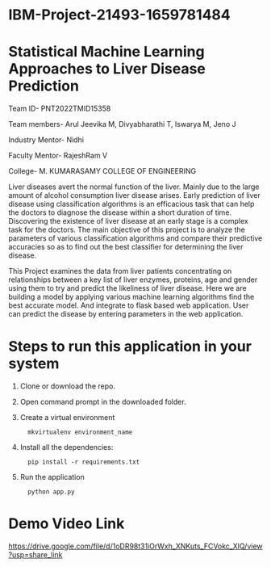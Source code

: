 # IBM-Project-21493-1659781484
# Statistical Machine Learning Approaches to Liver Disease Prediction

Team ID- PNT2022TMID15358

Team members- Arul Jeevika M, Divyabharathi T, Iswarya M, Jeno J

Industry Mentor- Nidhi

Faculty Mentor- RajeshRam V

College- M. KUMARASAMY COLLEGE OF ENGINEERING

Liver diseases avert the normal function of the liver. Mainly due to the large amount of alcohol consumption liver disease arises. Early prediction of liver disease using classification algorithms is an efficacious task that can help the doctors to diagnose the disease within a short duration of time. Discovering the existence of liver disease at an early stage is a complex task for the doctors. The main objective of this project is to analyze the parameters of various classification algorithms and compare their predictive accuracies so as to find out the best classifier for determining the liver disease.

This Project examines the data from liver patients concentrating on relationships between a key list of liver enzymes, proteins, age and gender using them to try and predict the likeliness of liver disease. Here we are building a model by applying various machine learning algorithms find the best accurate model. And integrate to flask based web application. User can predict the disease by entering parameters in the web application.

# Steps to run this application in your system
  1. Clone or download the repo.
  2. Open command prompt in the downloaded folder.
  3. Create a virtual environment
        
           mkvirtualenv environment_name
        
  4. Install all the dependencies:
        
           pip install -r requirements.txt
        
  5. Run the application
        
           python app.py
           
# Demo Video Link

https://drive.google.com/file/d/1oDR98t31iOrWxh_XNKuts_FCVokc_XlQ/view?usp=share_link
